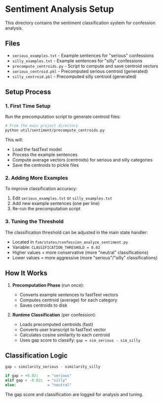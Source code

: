 # Sentiment Analysis Setup

This directory contains the sentiment classification system for confession analysis.

## Files

- `serious_examples.txt` - Example sentences for "serious" confessions
- `silly_examples.txt` - Example sentences for "silly" confessions  
- `precompute_centroids.py` - Script to compute and save centroid vectors
- `serious_centroid.pkl` - Precomputed serious centroid (generated)
- `silly_centroid.pkl` - Precomputed silly centroid (generated)

## Setup Process

### 1. First Time Setup
Run the precomputation script to generate centroid files:

```bash
# From the main project directory
python util/sentiment/precompute_centroids.py
```

This will:
- Load the fastText model
- Process the example sentences
- Compute average vectors (centroids) for serious and silly categories
- Save the centroids to pickle files

### 2. Adding More Examples
To improve classification accuracy:

1. Edit `serious_examples.txt` or `silly_examples.txt`
2. Add new example sentences (one per line)
3. Re-run the precomputation script

### 3. Tuning the Threshold
The classification threshold can be adjusted in the main state handler:
- Located in `fsm/states/confession_analyze_sentiment.py`
- Variable: `CLASSIFICATION_THRESHOLD = 0.02`
- Higher values = more conservative (more "neutral" classifications)
- Lower values = more aggressive (more "serious"/"silly" classifications)

## How It Works

1. **Precomputation Phase** (run once):
   - Converts example sentences to fastText vectors
   - Computes centroid (average) for each category
   - Saves centroids to disk

2. **Runtime Classification** (per confession):
   - Loads precomputed centroids (fast)
   - Converts user transcript to fastText vector
   - Calculates cosine similarity to each centroid
   - Uses gap score to classify: `gap = sim_serious - sim_silly`

## Classification Logic

```python
gap = similarity_serious - similarity_silly

if gap > +0.02:    → "serious"
elif gap < -0.02:  → "silly"  
else:              → "neutral"
```

The gap score and classification are logged for analysis and tuning. 